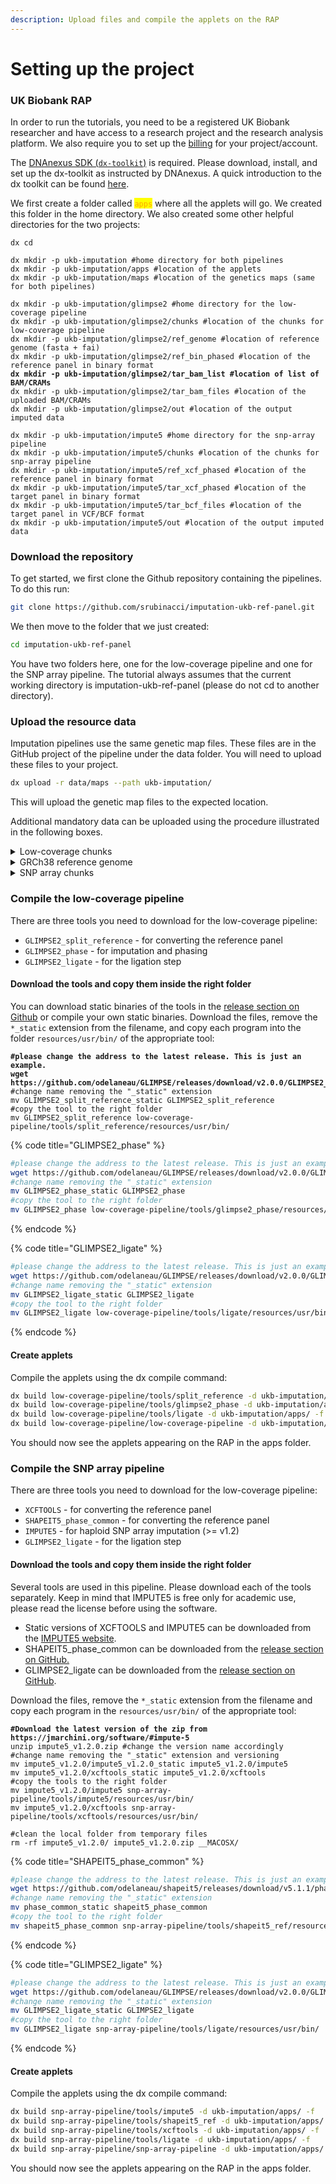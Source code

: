 ```yaml
---
description: Upload files and compile the applets on the RAP
---
```


# Setting up the project

### UK Biobank RAP

In order to run the tutorials, you need to be a registered UK Biobank researcher and have access to a research project and the research analysis platform. We also require you to set up the [billing](https://documentation.dnanexus.com/admin/billing-and-account-management) for your project/account.&#x20;

The [DNAnexus SDK (`dx-toolkit`)](broken-reference) is required. Please download, install, and set up the dx-toolkit as instructed by DNAnexus. A quick introduction to the dx toolkit can be found [here](https://documentation.dnanexus.com/getting-started/cli-quickstart).

We first create a folder called <mark style="color:orange;">`apps`</mark> where all the applets will go. We created this folder in the home directory. We also created some other helpful directories for the two projects:

<pre class="language-bash"><code class="lang-bash">dx cd

dx mkdir -p ukb-imputation #home directory for both pipelines
dx mkdir -p ukb-imputation/apps #location of the applets
dx mkdir -p ukb-imputation/maps #location of the genetics maps (same for both pipelines)

dx mkdir -p ukb-imputation/glimpse2 #home directory for the low-coverage pipeline
dx mkdir -p ukb-imputation/glimpse2/chunks #location of the chunks for low-coverage pipeline
dx mkdir -p ukb-imputation/glimpse2/ref_genome #location of reference genome (fasta + fai)
dx mkdir -p ukb-imputation/glimpse2/ref_bin_phased #location of the reference panel in binary format
<strong>dx mkdir -p ukb-imputation/glimpse2/tar_bam_list #location of list of BAM/CRAMs
</strong>dx mkdir -p ukb-imputation/glimpse2/tar_bam_files #location of the uploaded BAM/CRAMs
dx mkdir -p ukb-imputation/glimpse2/out #location of the output imputed data

dx mkdir -p ukb-imputation/impute5 #home directory for the snp-array pipeline
dx mkdir -p ukb-imputation/impute5/chunks #location of the chunks for snp-array pipeline
dx mkdir -p ukb-imputation/impute5/ref_xcf_phased #location of the reference panel in binary format
dx mkdir -p ukb-imputation/impute5/tar_xcf_phased #location of the target panel in binary format
dx mkdir -p ukb-imputation/impute5/tar_bcf_files #location of the target panel in VCF/BCF format
dx mkdir -p ukb-imputation/impute5/out #location of the output imputed data
</code></pre>

### Download the repository

To get started, we first clone the Github repository containing the pipelines. To do this run:

```bash
git clone https://github.com/srubinacci/imputation-ukb-ref-panel.git
```

We then move to the folder that we just created:

```bash
cd imputation-ukb-ref-panel
```

You have two folders here, one for the low-coverage pipeline and one for the SNP array pipeline. The tutorial always assumes that the current working directory is imputation-ukb-ref-panel (please do not cd to another directory).

### Upload the resource data

Imputation pipelines use the same genetic map files. These files are in the GitHub project of the pipeline under the data folder. You will need to upload these files to your project.

```bash
dx upload -r data/maps --path ukb-imputation/
```

This will upload the genetic map files to the expected location.

Additional mandatory data can be uploaded using the procedure illustrated in the following boxes.

<details>

<summary>Low-coverage chunks</summary>

Pre-computed chunks of \~4 cM length can be uploaded using:

<pre><code><strong>dx upload -r data/chunks/glimpse2/* --path ukb-imputation/glimpse2/chunks/
</strong></code></pre>

</details>

<details>

<summary>GRCh38 reference genome</summary>

The reference genome in b38 is necessary to process CRAM files. We download it from 1000 Genomes EBI ftp server and upload it on the RAP in the expected folder:

```bash
wget http://ftp.1000genomes.ebi.ac.uk/vol1/ftp/technical/reference/GRCh38_reference_genome/GRCh38_full_analysis_set_plus_decoy_hla.fa
wget http://ftp.1000genomes.ebi.ac.uk/vol1/ftp/technical/reference/GRCh38_reference_genome/GRCh38_full_analysis_set_plus_decoy_hla.fa.fai

dx upload GRCh38_full_analysis_set_plus_decoy_hla.fa --path ukb-imputation/glimpse2/ref_genome/
dx upload GRCh38_full_analysis_set_plus_decoy_hla.fa.fai --path ukb-imputation/glimpse2/ref_genome/
```

**Faster (but manual) alternative**

Downloading data from the EBI ftp server might be slow outside the UK. However, as the UK Biobank RAP is located in London, we can download the file directly on the RAP. To do that you can use the ttyd app for an interactive session, or alternatively use the url\_fetcher app. Here we quickly describe how to use this second option.

To use the url\_fetcher app, just browse in Tool library -> URL Fetcher -> Run. The output destination needs to be the expected path: `ukb-imputation/glimpse2/ref_genome/`.&#x20;

Put the URL (indicated above) in the right textbox. No need to fill in the optional file name. When you are ready, press "Start Analysis" on the top right. When the job ends, the file will be found in the right location. Finally, repeat this step for the .fai index.

</details>

<details>

<summary>SNP array chunks</summary>

Pre-computed chunks of \~40 cM length can be uploaded using:

<pre><code><strong>dx upload -r data/chunks/impute5/* --path ukb-imputation/impute5/chunks/
</strong></code></pre>

</details>

### Compile the low-coverage pipeline

There are three tools you need to download for the low-coverage pipeline:

* `GLIMPSE2_split_reference` - for converting the reference panel&#x20;
* `GLIMPSE2_phase` - for imputation and phasing
* `GLIMPSE2_ligate` - for the ligation step

#### Download the tools and copy them inside the right folder

You can download static binaries of the tools in the [release section on Github](https://github.com/odelaneau/GLIMPSE/releases) or compile your own static binaries. Download the files, remove the `*_static` extension from the filename, and copy each program into the folder `resources/usr/bin/` of the appropriate tool:

<pre class="language-bash" data-title="GLIMPSE2_split_reference"><code class="lang-bash"><strong>#please change the address to the latest release. This is just an example.
</strong><strong>wget https://github.com/odelaneau/GLIMPSE/releases/download/v2.0.0/GLIMPSE2_split_reference_static
</strong>#change name removing the "_static" extension
mv GLIMPSE2_split_reference_static GLIMPSE2_split_reference
#copy the tool to the right folder
mv GLIMPSE2_split_reference low-coverage-pipeline/tools/split_reference/resources/usr/bin/
</code></pre>

{% code title="GLIMPSE2_phase" %}
```bash
#please change the address to the latest release. This is just an example.
wget https://github.com/odelaneau/GLIMPSE/releases/download/v2.0.0/GLIMPSE2_phase_static
#change name removing the "_static" extension
mv GLIMPSE2_phase_static GLIMPSE2_phase
#copy the tool to the right folder
mv GLIMPSE2_phase low-coverage-pipeline/tools/glimpse2_phase/resources/usr/bin/
```
{% endcode %}

{% code title="GLIMPSE2_ligate" %}
```bash
#please change the address to the latest release. This is just an example.
wget https://github.com/odelaneau/GLIMPSE/releases/download/v2.0.0/GLIMPSE2_ligate_static
#change name removing the "_static" extension
mv GLIMPSE2_ligate_static GLIMPSE2_ligate
#copy the tool to the right folder
mv GLIMPSE2_ligate low-coverage-pipeline/tools/ligate/resources/usr/bin/
```
{% endcode %}

#### Create applets

Compile the applets using the dx compile command:

```bash
dx build low-coverage-pipeline/tools/split_reference -d ukb-imputation/apps/ -f 
dx build low-coverage-pipeline/tools/glimpse2_phase -d ukb-imputation/apps/ -f 
dx build low-coverage-pipeline/tools/ligate -d ukb-imputation/apps/ -f 
dx build low-coverage-pipeline/low-coverage-pipeline -d ukb-imputation/apps/ -f 
```

You should now see the applets appearing on the RAP in the apps folder.

### Compile the SNP array pipeline

There are three tools you need to download for the low-coverage pipeline:

* `XCFTOOLS` - for converting the reference panel&#x20;
* `SHAPEIT5_phase_common` - for converting the reference panel&#x20;
* `IMPUTE5` - for haploid SNP array imputation (>= v1.2)
* `GLIMPSE2_ligate` - for the ligation step

#### Download the tools and copy them inside the right folder

Several tools are used in this pipeline. Please download each of the tools separately. Keep in mind that IMPUTE5 is free only for academic use, please read the license before using the software.&#x20;

* Static versions of XCFTOOLS and IMPUTE5 can be downloaded from the [IMPUTE5 website](https://jmarchini.org/software/#impute-5).
* SHAPEIT5\_phase\_common can be downloaded from the [release section on GitHub.](https://github.com/odelaneau/shapeit5/releases)
* GLIMPSE2\_ligate can be downloaded from the [release section on GitHub](https://github.com/odelaneau/GLIMPSE/releases).

Download the files, remove the `*_static` extension from the filename and copy each program in the `resources/usr/bin/` of the appropriate tool:

<pre class="language-bash" data-title="XCFTOOLS &#x26; IMPUTE5"><code class="lang-bash"><strong>#Download the latest version of the zip from https://jmarchini.org/software/#impute-5 
</strong>unzip impute5_v1.2.0.zip #change the version name accordingly
#change name removing the "_static" extension and versioning
mv impute5_v1.2.0/impute5_v1.2.0_static impute5_v1.2.0/impute5
mv impute5_v1.2.0/xcftools_static impute5_v1.2.0/xcftools
#copy the tools to the right folder
mv impute5_v1.2.0/impute5 snp-array-pipeline/tools/impute5/resources/usr/bin/
mv impute5_v1.2.0/xcftools snp-array-pipeline/tools/xcftools/resources/usr/bin/

#clean the local folder from temporary files
rm -rf impute5_v1.2.0/ impute5_v1.2.0.zip __MACOSX/
</code></pre>

{% code title="SHAPEIT5_phase_common" %}
```bash
#please change the address to the latest release. This is just an example.
wget https://github.com/odelaneau/shapeit5/releases/download/v5.1.1/phase_common_static
#change name removing the "_static" extension
mv phase_common_static shapeit5_phase_common
#copy the tool to the right folder
mv shapeit5_phase_common snp-array-pipeline/tools/shapeit5_ref/resources/usr/bin/
```
{% endcode %}

{% code title="GLIMPSE2_ligate" %}
```bash
#please change the address to the latest release. This is just an example.
wget https://github.com/odelaneau/GLIMPSE/releases/download/v2.0.0/GLIMPSE2_ligate_static
#change name removing the "_static" extension
mv GLIMPSE2_ligate_static GLIMPSE2_ligate
#copy the tool to the right folder
mv GLIMPSE2_ligate snp-array-pipeline/tools/ligate/resources/usr/bin/
```
{% endcode %}

#### Create applets

Compile the applets using the dx compile command:

```bash
dx build snp-array-pipeline/tools/impute5 -d ukb-imputation/apps/ -f 
dx build snp-array-pipeline/tools/shapeit5_ref -d ukb-imputation/apps/ -f 
dx build snp-array-pipeline/tools/xcftools -d ukb-imputation/apps/ -f 
dx build snp-array-pipeline/tools/ligate -d ukb-imputation/apps/ -f 
dx build snp-array-pipeline/snp-array-pipeline -d ukb-imputation/apps/ -f 
```

You should now see the applets appearing on the RAP in the apps folder.
